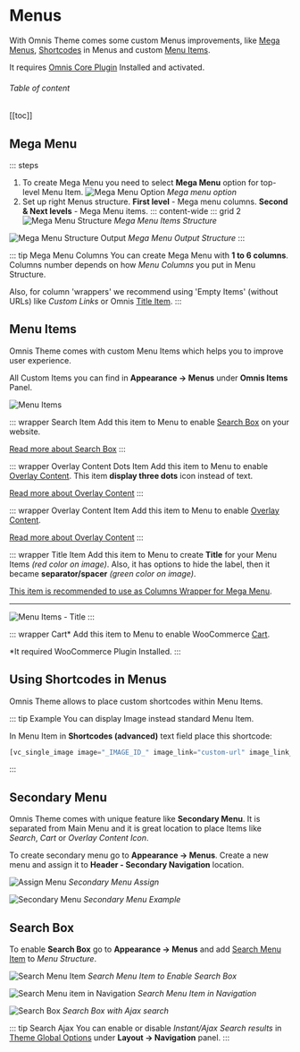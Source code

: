 # Menus

With Omnis Theme comes some custom Menus improvements, like [Mega Menus](#mega-menu), [Shortcodes](#using-shortcodes-in-menus) in Menus and custom [Menu Items](#menu-items).

It requires [Omnis Core Plugin](/docs/plugins.html#required) Installed and activated.

###### Table of content

[[toc]]

## Mega Menu

::: steps

1. To create Mega Menu you need to select **Mega Menu** option for top-level Menu Item.
![Mega Menu Option](/omnis-docs/images/menus/mega_menu_option.jpg)
*Mega menu option*
2. Set up right Menus structure. **First level** - Mega menu columns. **Second & Next levels** - Mega Menu items.
::: content-wide
::: grid 2
![Mega Menu Structure](/omnis-docs/images/menus/mega-menu_structure.jpg)
*Mega Menu Items Structure*

![Mega Menu Structure Output](/omnis-docs/images/menus/mega-menu_structure-2.jpg)
*Mega Menu Output Structure*
:::

::: tip Mega Menu Columns
You can create Mega Menu with **1 to 6 columns**. Columns number depends on how *Menu Columns* you put in Menu Structure.

Also, for column 'wrappers' we recommend using 'Empty Items' (without URLs) like *Custom Links* or Omnis [Title Item](#menu-items).
:::

## Menu Items

Omnis Theme comes with custom Menu Items which helps you to improve user experience.  

All Custom Items you can find in **Appearance → Menus** under **Omnis Items** Panel.

![Menu Items](/omnis-docs/images/menus/menu-items.jpg)

::: wrapper Search Item
Add this item to Menu to enable [Search Box](/docs/search/) on your website.

[Read more about Search Box](#search-box)
:::

::: wrapper Overlay Content Dots Item
Add this item to Menu to enable [Overlay Content](/docs/overlay-content/). This item **display three dots** icon instead of text.

[Read more about Overlay Content](/docs/overlay-content/)
:::

::: wrapper Overlay Content Item
Add this item to Menu to enable [Overlay Content](/docs/overlay-content/).

[Read more about Overlay Content](/docs/overlay-content/)
:::

::: wrapper Title Item
Add this item to Menu to create **Title** for your Menu Items *(red color on image)*. Also, it has options to hide the label, then it became **separator/spacer** *(green color on image)*.  

[This item is recommended to use as Columns Wrapper for Mega Menu](#mega-menu).

---
![Menu Items - Title](/omnis-docs/images/menus/menu-items_title.jpg)
:::

::: wrapper Cart*
Add this item to Menu to enable WooCommerce [Cart](/docs/woocommerce/).

*It required WooCommerce Plugin Installed.
:::

## Using Shortcodes in Menus

Omnis Theme allows to place custom shortcodes within Menu Items. 

::: tip Example
You can display Image instead standard Menu Item.

In Menu Item in **Shortcodes (advanced)** text field place this shortcode:

``` php
[vc_single_image image="_IMAGE_ID_" image_link="custom-url" image_link_hover="" image_link_url="url:_URL_|||"]
```

:::

## Secondary Menu

Omnis Theme comes with unique feature like **Secondary Menu**. It is separated from Main Menu and it is great location to place Items like *Search*, *Cart* or *Overlay Content Icon*.

To create secondary menu go to **Appearance → Menus**. Create a new menu and assign it to **Header - Secondary Navigation** location.

![Assign Menu](/omnis-docs/images/menus/secondary-menu_assign.jpg)
*Secondary Menu Assign*

![Secondary Menu](/omnis-docs/images/menus/secondary-menu.jpg)
*Secondary Menu Example*

## Search Box

To enable **Search Box** go to **Appearance → Menus** and add [Search Menu Item](#menu-items) to *Menu Structure*.

![Search Menu Item](/omnis-docs/images/menus/menus_search.jpg)
*Search Menu Item to Enable Search Box*

![Search Menu item in Navigation ](/omnis-docs/images/menus/menus_item-search.jpg)
*Search Menu Item in Navigation*

![Search Box](/omnis-docs/images/menus/search-box.jpg)
*Search Box with Ajax search*

::: tip Search Ajax
You can enable or disable *Instant/Ajax Search results* in [Theme Global Options](/docs/options.html#global-options) under **Layout → Navigation** panel.
:::